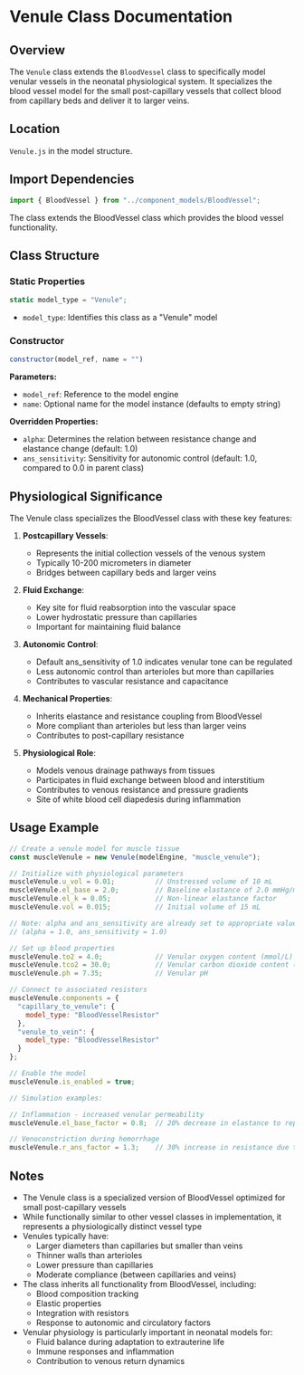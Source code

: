 # Venule Class Documentation

## Overview

The `Venule` class extends the `BloodVessel` class to specifically model venular vessels in the neonatal physiological system. It specializes the blood vessel model for the small post-capillary vessels that collect blood from capillary beds and deliver it to larger veins.

## Location

`Venule.js` in the model structure.

## Import Dependencies

```javascript
import { BloodVessel } from "../component_models/BloodVessel";
```

The class extends the BloodVessel class which provides the blood vessel functionality.

## Class Structure

### Static Properties

```javascript
static model_type = "Venule";
```

- `model_type`: Identifies this class as a "Venule" model

### Constructor

```javascript
constructor(model_ref, name = "")
```

**Parameters:**
- `model_ref`: Reference to the model engine
- `name`: Optional name for the model instance (defaults to empty string)

**Overridden Properties:**
- `alpha`: Determines the relation between resistance change and elastance change (default: 1.0)
- `ans_sensitivity`: Sensitivity for autonomic control (default: 1.0, compared to 0.0 in parent class)

## Physiological Significance

The Venule class specializes the BloodVessel class with these key features:

1. **Postcapillary Vessels**:
   - Represents the initial collection vessels of the venous system
   - Typically 10-200 micrometers in diameter
   - Bridges between capillary beds and larger veins

2. **Fluid Exchange**:
   - Key site for fluid reabsorption into the vascular space
   - Lower hydrostatic pressure than capillaries
   - Important for maintaining fluid balance

3. **Autonomic Control**:
   - Default ans_sensitivity of 1.0 indicates venular tone can be regulated
   - Less autonomic control than arterioles but more than capillaries
   - Contributes to vascular resistance and capacitance

4. **Mechanical Properties**:
   - Inherits elastance and resistance coupling from BloodVessel
   - More compliant than arterioles but less than larger veins
   - Contributes to post-capillary resistance

5. **Physiological Role**:
   - Models venous drainage pathways from tissues
   - Participates in fluid exchange between blood and interstitium
   - Contributes to venous resistance and pressure gradients
   - Site of white blood cell diapedesis during inflammation

## Usage Example

```javascript
// Create a venule model for muscle tissue
const muscleVenule = new Venule(modelEngine, "muscle_venule");

// Initialize with physiological parameters
muscleVenule.u_vol = 0.01;          // Unstressed volume of 10 mL
muscleVenule.el_base = 2.0;         // Baseline elastance of 2.0 mmHg/mL
muscleVenule.el_k = 0.05;           // Non-linear elastance factor
muscleVenule.vol = 0.015;           // Initial volume of 15 mL

// Note: alpha and ans_sensitivity are already set to appropriate values
// (alpha = 1.0, ans_sensitivity = 1.0)

// Set up blood properties
muscleVenule.to2 = 4.0;             // Venular oxygen content (mmol/L)
muscleVenule.tco2 = 30.0;           // Venular carbon dioxide content (mmol/L)
muscleVenule.ph = 7.35;             // Venular pH

// Connect to associated resistors
muscleVenule.components = {
  "capillary_to_venule": {
    model_type: "BloodVesselResistor"
  },
  "venule_to_vein": {
    model_type: "BloodVesselResistor"
  }
};

// Enable the model
muscleVenule.is_enabled = true;

// Simulation examples:

// Inflammation - increased venular permeability
muscleVenule.el_base_factor = 0.8;  // 20% decrease in elastance to represent increased compliance

// Venoconstriction during hemorrhage
muscleVenule.r_ans_factor = 1.3;    // 30% increase in resistance due to sympathetic stimulation
```

## Notes

- The Venule class is a specialized version of BloodVessel optimized for small post-capillary vessels
- While functionally similar to other vessel classes in implementation, it represents a physiologically distinct vessel type
- Venules typically have:
  - Larger diameters than capillaries but smaller than veins
  - Thinner walls than arterioles
  - Lower pressure than capillaries
  - Moderate compliance (between capillaries and veins)
- The class inherits all functionality from BloodVessel, including:
  - Blood composition tracking
  - Elastic properties
  - Integration with resistors
  - Response to autonomic and circulatory factors
- Venular physiology is particularly important in neonatal models for:
  - Fluid balance during adaptation to extrauterine life
  - Immune responses and inflammation
  - Contribution to venous return dynamics

